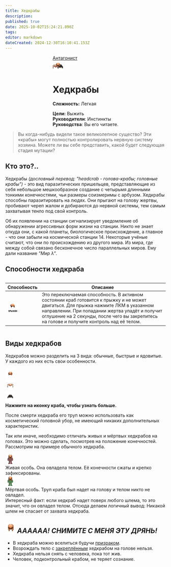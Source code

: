 ```yaml
---
title: Хедкрабы
description: 
published: true
date: 2025-10-02T15:24:21.890Z
tags: 
editor: markdown
dateCreated: 2024-12-30T16:10:41.153Z
---
```


<div style="display: flex; justify-content: center;">
<div class="roles-passport antag">
  <div class="title antag"><a href="/roles/antagonists">Антагонист</a></div>
  <div>
    <div><div><img src="/roles/headcrabs.png"></div></div>
  <div><div>
    <h1>Хедкрабы</h1>
    <p><strong>Сложность:</strong> Легкая</p>
    <strong>Цели:</strong> Выжить<br>
    <b>Руководители</b>:  Инстинкты<br>
    <b>Руководства</b>: Вы его читаете.
  </div></div>
  </div>
</div>
</div>

> Вы когда-нибудь видели такое великолепное существо? Эти «крабы» могут полностью контролировать нервную систему хозяина. Можете ли вы себе представить, какой будет следующая стадия мутации?

## Кто это?..

Хедкрабы <i>(дословный перевод: "headcrab - голова-крабы; головные крабы")</i> - это вид паразитических пришельцев, представляющие из себя небольшое мешкообразное создание с четырьмя длинными тонкими конечностями, чьи размеры соизмеримы с арбузом. Хедкрабы способны паразитировать на людях. Они прыгают на голову жертвы, пробивают череп жалом и добираются до нервной системы, тем самым захватывая тенло под свой контроль.

Об их появлении на станции сигнализирует уведомление об обнаружении агрессивных форм жизни на станции. Никто не знает откуда они, с какой планеты, биологическое происхождение, а главное - что они забыли на космической станции 14. Некоторые учёные считают, что они по происхождению из другого мира. Из мира, где между собой связано бесконечное число параллельных миров. Ему дали название <i>"Мир λ"</i>.

## Способности хедкраба
<center style="overflow-x: auto">
  <table class="ant">
    <thead>
      <tr>
        <th>Способность
        <th>Описание
      </tr>
    </thead>
    <tbody>
      <tr>
        <td><img src="/roles/headcrabs/headcrab-skill.gif"></td>
        <td>Это переключаемая способность. В активном состоянии краб готовится к прыжку и не может двигаться. Для прыжка нажмите ЛКМ в указанном направлении. При попадании жертва упадёт и получит оглушение на 2 секунды, после чего вы закрепитесь на голове и получите контроль над её телом.</td>
      </tr>
    </tbody>
  </table>
</center>

## Виды хедкрабов
Хедкрабов можно разделить на 3 вида: обычные, быстрые и ядовитые. У каждого из них есть свои особенности.



<p></p>
<div id="main-crab">
  <div id="stupid-crabs">
 		<div class="passive-crab"><img id="def-crab" src="/roles/headcrabs/headcrab-beautiful.png"></div>
  	<div class="passive-crab"><img id="fast-crab" src="/roles/headcrabs/headcrab-fast.png"></div>
  	<div class="passive-crab"><img id="poison-crab" src="/roles/headcrabs/headcrab-poison.png"></div>
  </div>
 	<div id="big-brain-crab">
    <div id="crabs-info"><strong>Нажмите на иконку краба, чтобы узнать больше.</strong></div>
    <div id="def-crab-text" style="display: none;"><b id="default-name">ОБЫЧНЫЙ ХЕДКРАБ</b><strong><p>Они бежевого окраса. По своей сути ничем не выделяются от других видов своего рода. Зато они красивые.</strong></div>
  	<div id="fast-crab-text" style="display: none;"><b id="fast-name">БЫСТРЫЙ ХЕДКРАБ</b><strong><p>Они бежевого окраса. Отличаются увеличенной скоростью передвижения благодаря длинным конечностям.</strong></div>
  	<div id="poison-crab-text" style="display: none;"><b id="poizon-name">ЯДОВИТЫЙ ХЕДКРАБ</b><strong><p>Они чёрного цвета. Наделены ядом, и помимо остальных паразитических способностей они наносят урон ядами хозяину.</strong></div>
  </div>
</div>
<p>



После смерти хедкраба его труп можно использовать как косметический головной убор, не имеющий никаких дополнительных характеристик. 
<p>Так или иначе, необходимо отличать живых и мёртвых хедкрабов на головах. Это можно сделать, посмотрев на положение конечностей. Рассмотрим на примере обычного хедкраба.</p>
<p>



<div id="who-is-who">
  <div id="first-crab">
    <div id="top-part">
      <div class="alive-crab" id="gif-crab">
        <img src="/roles/headcrabs/humacrab-alive.gif">
      </div>
    </div>
    <div class="bottom-part">
      <span>Живая особь. Она овладела телом. Её конечности сжаты и крепко зафиксированы.</span>
    </div>
  </div>
  <div id="second-crab">
    <div id="top-part">
      <div class="dead-crab" id="gif-crab">
        <img src="/roles/headcrabs/humacrab-dead.gif">
      </div>
    </div>
    <div class="bottom-part">
      <span>Мёртвая особь. Труп краба был надет на голову и телом никто не овладел.</span>
    </div>
  </div>
</div>
<div class="bottom-part">Интересный факт: если хедкраб надет поверх любого шлема, то это значит, что он овладел телом. Отсюда делаем логичный вывод: Никакой шлем не спасает от захвата хедкраба.</div>



## <img src="/roles/headcrabs/equipped-helmet.png" width="32" height="32"> <i>АААААА! СНИМИТЕ С МЕНЯ ЭТУ ДРЯНЬ!</i>
<ul>
	<li>В хедкраба можно вселиться будучи <a href="https://wiki.wwdp.ee/ru/roles/ghost">призраком</a>.
  <li>Возрождать тело с <u>закреплённым</u> хедкрабом на голове нельзя.
	<li>Хедкраба нельзя снять с человека, пока тот жив.
	<li>Человек, подконтрольный крабом, не теряет сознание.
</ul>

<div class="table"></div>